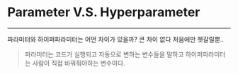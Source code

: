 # Parameter V.S. Hyperparameter
---
파라미터와 하이퍼파라미터는 어떤 차이가 있을까?
큰 차이 없다 처음에만 헷갈릴뿐..

> 파라미터는 코드가 실행되고 자동으로 변하는 변수들을 말하고 하이퍼파라미터는 사람이 직접 바꿔줘야하는 변수이다.
